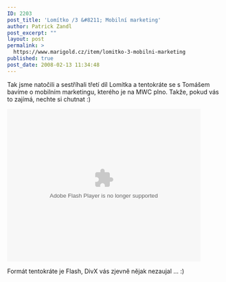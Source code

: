 ```yaml
---
ID: 2203
post_title: 'Lomítko /3 &#8211; Mobilní marketing'
author: Patrick Zandl
post_excerpt: ""
layout: post
permalink: >
  https://www.marigold.cz/item/lomitko-3-mobilni-marketing
published: true
post_date: 2008-02-13 11:34:48
---
```

Tak jsme natočili a sestříhali třetí díl Lomítka a tentokráte se s Tomášem bavíme o mobilním marketingu, kterého je na MWC plno. Takže, pokud vás to zajímá, nechte si chutnat :)

<object height="354" width="450"><param name="movie" value="http://www.stream.cz/object/36499-lomitko-3-mwc2008"><param name="allowfullscreen" value="true"><param name="wmode" value="transparent"><embed src="http://www.stream.cz/object/36499-lomitko-3-mwc2008" type="application/x-shockwave-flash" wmode="transparent" allowfullscreen="true" height="354" width="450"></object>

Formát tentokráte je Flash, DivX vás zjevně nějak nezaujal ... :)